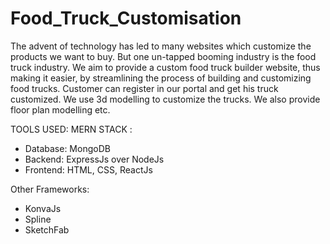 # Food_Truck_Customisation

The advent of technology has led to many websites which customize the products we want to buy. But one un-tapped booming industry is the food truck industry. 
We aim to provide a custom food truck builder website, thus making it easier, by streamlining the process of building and customizing food trucks.
Customer can register in our portal and get his truck customized. We use 3d modelling to customize the trucks. We also provide floor plan modelling etc.

TOOLS USED:
  MERN STACK :
  - Database: MongoDB
  - Backend: ExpressJs over NodeJs
  - Frontend: HTML, CSS, ReactJs
  
  Other Frameworks:
  - KonvaJs
  - Spline
  - SketchFab
